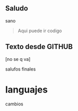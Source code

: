 ## Saludo

sano
> Aqui puede ir codigo
>
## Texto desde GITHUB
[no se q va]

salufos finales
# languajes
 cambios 
 